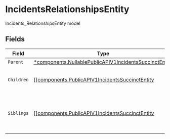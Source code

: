 # IncidentsRelationshipsEntity

Incidents_RelationshipsEntity model


## Fields

| Field                                                                                                                           | Type                                                                                                                            | Required                                                                                                                        | Description                                                                                                                     |
| ------------------------------------------------------------------------------------------------------------------------------- | ------------------------------------------------------------------------------------------------------------------------------- | ------------------------------------------------------------------------------------------------------------------------------- | ------------------------------------------------------------------------------------------------------------------------------- |
| `Parent`                                                                                                                        | [*components.NullablePublicAPIV1IncidentsSuccinctEntity](../../models/components/nullablepublicapiv1incidentssuccinctentity.md) | :heavy_minus_sign:                                                                                                              | N/A                                                                                                                             |
| `Children`                                                                                                                      | [][components.PublicAPIV1IncidentsSuccinctEntity](../../models/components/publicapiv1incidentssuccinctentity.md)                | :heavy_minus_sign:                                                                                                              | The root incident's child incidents.                                                                                            |
| `Siblings`                                                                                                                      | [][components.PublicAPIV1IncidentsSuccinctEntity](../../models/components/publicapiv1incidentssuccinctentity.md)                | :heavy_minus_sign:                                                                                                              | A list of incidents that share the root incident's parent.                                                                      |